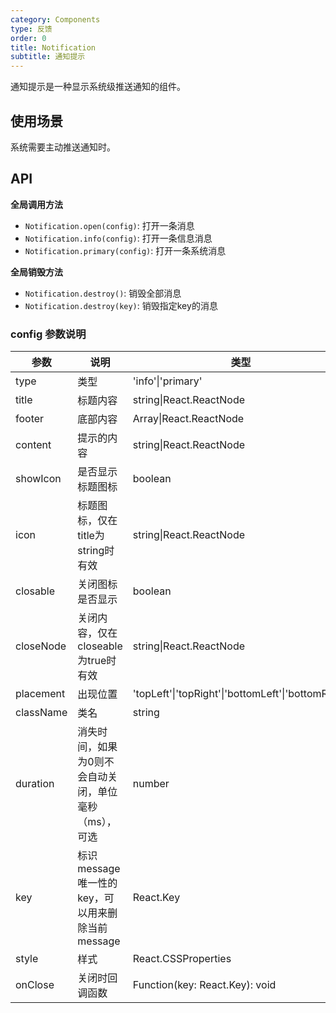 ```yaml
---
category: Components
type: 反馈
order: 0
title: Notification
subtitle: 通知提示
---
```


通知提示是一种显示系统级推送通知的组件。

## 使用场景

系统需要主动推送通知时。

## API
**全局调用方法**
- `Notification.open(config)`: 打开一条消息
- `Notification.info(config)`: 打开一条信息消息
- `Notification.primary(config)`: 打开一条系统消息

**全局销毁方法**
- `Notification.destroy()`: 销毁全部消息
- `Notification.destroy(key)`: 销毁指定key的消息

### config 参数说明

| 参数 | 说明 | 类型 | 默认值 | 版本 |
| --- | --- | --- | --- | --- |
| type | 类型 | 'info'\|'primary' | 'primary' | 1.0.0 |
| title | 标题内容 | string\|React.ReactNode | - | 1.0.0 |
| footer | 底部内容 | Array\|React.ReactNode | - | 1.0.0 |
| content | 提示的内容 | string\|React.ReactNode | - | 1.0.0 |
| showIcon | 是否显示标题图标 | boolean | false | 1.0.0 |
| icon | 标题图标，仅在title为string时有效 | string\|React.ReactNode | - | 1.0.0 |
| closable | 关闭图标是否显示 | boolean | true | 1.0.0 |
| closeNode | 关闭内容，仅在closeable为true时有效 | string\|React.ReactNode | - | 1.0.0 |
| placement | 出现位置 | 'topLeft'\|'topRight'\|'bottomLeft'\|'bottomRight' | 'bottomRight' | 1.0.0 |
| className | 类名 | string | - | 1.0.0 |
| duration | 消失时间，如果为0则不会自动关闭，单位毫秒（ms），可选 | number | 0 | 1.0.0 |
| key | 标识message唯一性的key，可以用来删除当前message | React.Key | - | 1.0.0 |
| style | 样式 | React.CSSProperties | - | 1.0.0 |
| onClose | 关闭时回调函数 | Function(key: React.Key): void | - | 1.0.0 |
